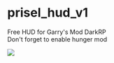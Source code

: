 # prisel_hud_v1
Free HUD for Garry's Mod DarkRP <br/>
Don't forget to enable hunger mod

<img src="https://image.prntscr.com/image/PehG4gY4R6OqrUu7SyAF4Q.png"/>
